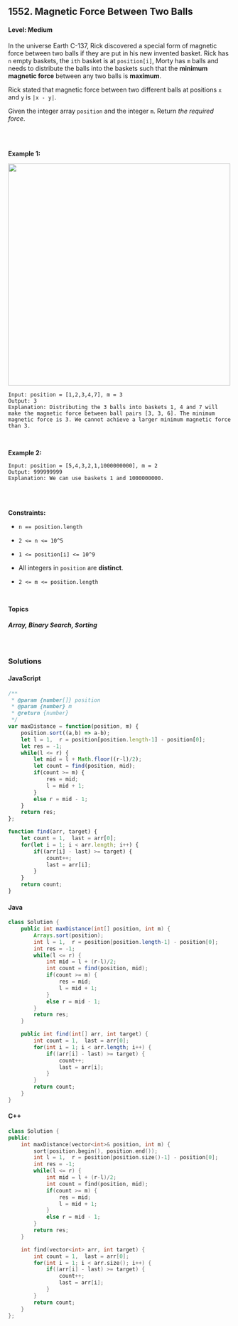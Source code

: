 ## 1552. Magnetic Force Between Two Balls
#### Level: Medium


In the universe Earth C-137, Rick discovered a special form of magnetic force between two balls if they are put in his new invented basket. Rick has `n` empty baskets, the `ith` basket is at `position[i]`, Morty has `m` balls and needs to distribute the balls into the baskets such that the **minimum magnetic force** between any two balls is **maximum**.

Rick stated that magnetic force between two different balls at positions `x` and `y` is `|x - y|`.

Given the integer array `position` and the integer `m`. Return *the required force*.

<br><br>


**Example 1:** 

<img src="https://assets.leetcode.com/uploads/2020/08/11/q3v1.jpg" width="500px"/>  <br>  

```
Input: position = [1,2,3,4,7], m = 3
Output: 3
Explanation: Distributing the 3 balls into baskets 1, 4 and 7 will make the magnetic force between ball pairs [3, 3, 6]. The minimum magnetic force is 3. We cannot achieve a larger minimum magnetic force than 3.
```

<br> 


**Example 2:**

<!-- <img src="put_image_link_here" width="400px"/>  <br>   -->

```
Input: position = [5,4,3,2,1,1000000000], m = 2
Output: 999999999
Explanation: We can use baskets 1 and 1000000000.
```

<br>


<br>

**Constraints:**
- `n == position.length`

- `2 <= n <= 10^5`

- `1 <= position[i] <= 10^9`

- All integers in `position` are **distinct**.

- `2 <= m <= position.length`


<br>

**Topics** 

##### Array, Binary Search, Sorting


<br>

### Solutions

#### JavaScript
```javascript
/**
 * @param {number[]} position
 * @param {number} m
 * @return {number}
 */
var maxDistance = function(position, m) {
    position.sort((a,b) => a-b);
    let l = 1,  r = position[position.length-1] - position[0];
    let res = -1;
    while(l <= r) {
        let mid = l + Math.floor((r-l)/2);
        let count = find(position, mid);
        if(count >= m) {
            res = mid;
            l = mid + 1;
        }
        else r = mid - 1;
    }
    return res;
};

function find(arr, target) {
    let count = 1,  last = arr[0];
    for(let i = 1; i < arr.length; i++) {
        if((arr[i] - last) >= target) {
            count++;
            last = arr[i];
        }
    }
    return count;
}
```

#### Java
```java
class Solution {
    public int maxDistance(int[] position, int m) {
        Arrays.sort(position);
        int l = 1,  r = position[position.length-1] - position[0];
        int res = -1;
        while(l <= r) {
            int mid = l + (r-l)/2;
            int count = find(position, mid);
            if(count >= m) {
                res = mid;
                l = mid + 1;
            }
            else r = mid - 1;
        }
        return res;
    }

    public int find(int[] arr, int target) {
        int count = 1,  last = arr[0];
        for(int i = 1; i < arr.length; i++) {
            if((arr[i] - last) >= target) {
                count++;
                last = arr[i];
            }
        }
        return count;
    }
}
```

#### C++
```c++
class Solution {
public:
    int maxDistance(vector<int>& position, int m) {
        sort(position.begin(), position.end());
        int l = 1,  r = position[position.size()-1] - position[0];
        int res = -1;
        while(l <= r) {
            int mid = l + (r-l)/2;
            int count = find(position, mid);
            if(count >= m) {
                res = mid;
                l = mid + 1;
            }
            else r = mid - 1;
        }
        return res;
    }

    int find(vector<int> arr, int target) {
        int count = 1,  last = arr[0];
        for(int i = 1; i < arr.size(); i++) {
            if((arr[i] - last) >= target) {
                count++;
                last = arr[i];
            }
        }
        return count;
    }
};
    
```